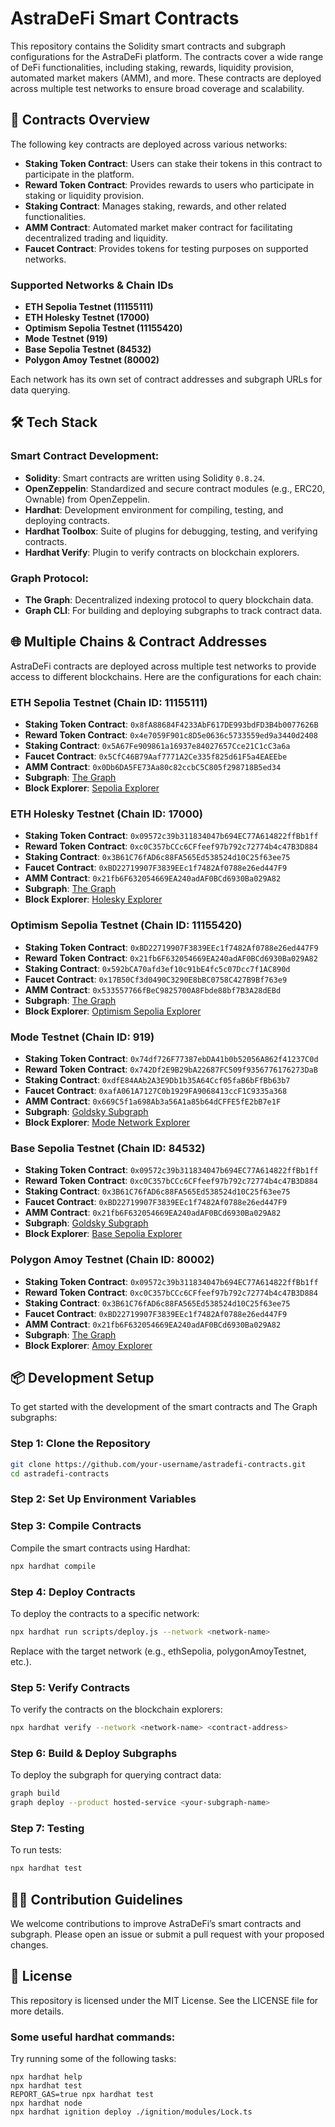 # AstraDeFi Smart Contracts

This repository contains the Solidity smart contracts and subgraph configurations for the AstraDeFi platform. The contracts cover a wide range of DeFi functionalities, including staking, rewards, liquidity provision, automated market makers (AMM), and more. These contracts are deployed across multiple test networks to ensure broad coverage and scalability.

## 📜 Contracts Overview

The following key contracts are deployed across various networks:

- **Staking Token Contract**: Users can stake their tokens in this contract to participate in the platform.
- **Reward Token Contract**: Provides rewards to users who participate in staking or liquidity provision.
- **Staking Contract**: Manages staking, rewards, and other related functionalities.
- **AMM Contract**: Automated market maker contract for facilitating decentralized trading and liquidity.
- **Faucet Contract**: Provides tokens for testing purposes on supported networks.

### Supported Networks & Chain IDs

- **ETH Sepolia Testnet (11155111)**
- **ETH Holesky Testnet (17000)**
- **Optimism Sepolia Testnet (11155420)**
- **Mode Testnet (919)**
- **Base Sepolia Testnet (84532)**
- **Polygon Amoy Testnet (80002)**

Each network has its own set of contract addresses and subgraph URLs for data querying. 

## 🛠️ Tech Stack

### Smart Contract Development:
- **Solidity**: Smart contracts are written using Solidity `0.8.24`.
- **OpenZeppelin**: Standardized and secure contract modules (e.g., ERC20, Ownable) from OpenZeppelin.
- **Hardhat**: Development environment for compiling, testing, and deploying contracts.
- **Hardhat Toolbox**: Suite of plugins for debugging, testing, and verifying contracts.
- **Hardhat Verify**: Plugin to verify contracts on blockchain explorers.

### Graph Protocol:
- **The Graph**: Decentralized indexing protocol to query blockchain data.
- **Graph CLI**: For building and deploying subgraphs to track contract data.

## 🌐 Multiple Chains & Contract Addresses

AstraDeFi contracts are deployed across multiple test networks to provide access to different blockchains. Here are the configurations for each chain:

### ETH Sepolia Testnet (Chain ID: 11155111)
- **Staking Token Contract**: `0x8fA88684F4233AbF617DE993bdFD3B4b0077626B`
- **Reward Token Contract**: `0x4e7059F901c8D5e0636c5733559ed9a3440d2408`
- **Staking Contract**: `0x5A67Fe909861a16937e84027657Cce21C1cC3a6a`
- **Faucet Contract**: `0x5CfC46B79Aaf7771A2Ce335f825d61F5a4EAEEbe`
- **AMM Contract**: `0x0Db6DA5FE73Aa80c82ccbC5C805f298718B5ed34`
- **Subgraph**: [The Graph](https://api.studio.thegraph.com/query/83574/omnidefi/sepolia_v0.0.1)
- **Block Explorer**: [Sepolia Explorer](https://sepolia.etherscan.io)

### ETH Holesky Testnet (Chain ID: 17000)
- **Staking Token Contract**: `0x09572c39b311834047b694EC77A614822ffBb1ff`
- **Reward Token Contract**: `0xc0C357bCCc6CFfeef97b792c72774b4c47B3D884`
- **Staking Contract**: `0x3B61C76fAD6c88FA565Ed538524d10C25f63ee75`
- **Faucet Contract**: `0xBD22719907F3839EEc1f7482Af0788e26ed447F9`
- **AMM Contract**: `0x21fb6F632054669EA240adAF0BCd6930Ba029A82`
- **Subgraph**: [The Graph](https://api.studio.thegraph.com/query/83574/omnidefi/holesky_v0.0.1)
- **Block Explorer**: [Holesky Explorer](https://holesky.etherscan.io)

### Optimism Sepolia Testnet (Chain ID: 11155420)
- **Staking Token Contract**: `0xBD22719907F3839EEc1f7482Af0788e26ed447F9`
- **Reward Token Contract**: `0x21fb6F632054669EA240adAF0BCd6930Ba029A82`
- **Staking Contract**: `0x592bCA70afd3ef10c91bE4fc5c07Dcc7f1AC890d`
- **Faucet Contract**: `0x17B50Cf3d0490C3290E8bBC0758C427B9Bf763e9`
- **AMM Contract**: `0x533557766fBeC9825700A8Fbde88bf7B3A28dEBd`
- **Subgraph**: [The Graph](https://api.studio.thegraph.com/query/83574/omnidefi/optimism_sepolia_v0.0.1)
- **Block Explorer**: [Optimism Sepolia Explorer](https://sepolia-optimism.etherscan.io)

### Mode Testnet (Chain ID: 919)
- **Staking Token Contract**: `0x74df726F77387ebDA41b0b52056A862f41237C0d`
- **Reward Token Contract**: `0x742Df2E9B29bA22687FC509f9356776176273DaB`
- **Staking Contract**: `0xdfE84AAb2A3E9Db1b35A64Ccf05faB6bFfBb63b7`
- **Faucet Contract**: `0xafA061A7127C0b1929FA9068413ccF1C9335a368`
- **AMM Contract**: `0x669C5f1a698Ab3a56A1a85b64dCFFE5fE2bB7e1F`
- **Subgraph**: [Goldsky Subgraph](https://api.goldsky.com/api/public/project_clzl0xoo7ac3f01wv28pp1xe4/subgraphs/astradefi/0.0.1/gn)
- **Block Explorer**: [Mode Network Explorer](https://sepolia.explorer.mode.network)

### Base Sepolia Testnet (Chain ID: 84532)
- **Staking Token Contract**: `0x09572c39b311834047b694EC77A614822ffBb1ff`
- **Reward Token Contract**: `0xc0C357bCCc6CFfeef97b792c72774b4c47B3D884`
- **Staking Contract**: `0x3B61C76fAD6c88FA565Ed538524d10C25f63ee75`
- **Faucet Contract**: `0xBD22719907F3839EEc1f7482Af0788e26ed447F9`
- **AMM Contract**: `0x21fb6F632054669EA240adAF0BCd6930Ba029A82`
- **Subgraph**: [Goldsky Subgraph](https://api.goldsky.com/api/public/project_clzp8prlvu9jb01vy3r2j6kvy/subgraphs/astradefi_base/0.0.2/gn)
- **Block Explorer**: [Base Sepolia Explorer](https://base-sepolia.blockscout.com)

### Polygon Amoy Testnet (Chain ID: 80002)
- **Staking Token Contract**: `0x09572c39b311834047b694EC77A614822ffBb1ff`
- **Reward Token Contract**: `0xc0C357bCCc6CFfeef97b792c72774b4c47B3D884`
- **Staking Contract**: `0x3B61C76fAD6c88FA565Ed538524d10C25f63ee75`
- **Faucet Contract**: `0xBD22719907F3839EEc1f7482Af0788e26ed447F9`
- **AMM Contract**: `0x21fb6F632054669EA240adAF0BCd6930Ba029A82`
- **Subgraph**: [The Graph](https://api.studio.thegraph.com/query/83574/omnidefi/polygon_amoy_v0.0.1)
- **Block Explorer**: [Amoy Explorer](https://amoy.polygonscan.com)

## 📦 Development Setup

To get started with the development of the smart contracts and The Graph subgraphs:

### Step 1: Clone the Repository

```bash
git clone https://github.com/your-username/astradefi-contracts.git
cd astradefi-contracts
```

### Step 2: Set Up Environment Variables

### Step 3: Compile Contracts
Compile the smart contracts using Hardhat:

```bash
npx hardhat compile
```
### Step 4: Deploy Contracts
To deploy the contracts to a specific network:

```bash
npx hardhat run scripts/deploy.js --network <network-name>
```

Replace <network-name> with the target network (e.g., ethSepolia, polygonAmoyTestnet, etc.).

### Step 5: Verify Contracts
To verify the contracts on the blockchain explorers:

```bash
npx hardhat verify --network <network-name> <contract-address>
```

### Step 6: Build & Deploy Subgraphs
To deploy the subgraph for querying contract data:

```bash
graph build
graph deploy --product hosted-service <your-subgraph-name>
```

### Step 7: Testing
To run tests:

```bash
npx hardhat test
```

## 🧑‍💻 Contribution Guidelines
We welcome contributions to improve AstraDeFi’s smart contracts and subgraph. Please open an issue or submit a pull request with your proposed changes.

## 📝 License
This repository is licensed under the MIT License. See the LICENSE file for more details.





### Some useful hardhat commands:

Try running some of the following tasks:

```shell
npx hardhat help
npx hardhat test
REPORT_GAS=true npx hardhat test
npx hardhat node
npx hardhat ignition deploy ./ignition/modules/Lock.ts
```
